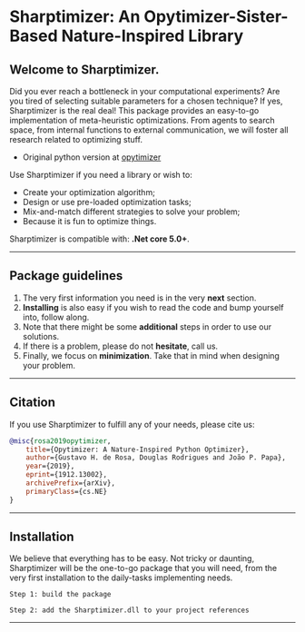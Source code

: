 # Sharptimizer: An Opytimizer-Sister-Based Nature-Inspired Library

## Welcome to Sharptimizer.
Did you ever reach a bottleneck in your computational experiments? Are you tired of selecting suitable parameters for a chosen technique? If yes, Sharptimizer is the real deal! This package provides an easy-to-go implementation of meta-heuristic optimizations. From agents to search space, from internal functions to external communication, we will foster all research related to optimizing stuff.

* Original python version at [opytimizer](https://github.com/gugarosa/opytimizer)

Use Sharptimizer if you need a library or wish to:
* Create your optimization algorithm;
* Design or use pre-loaded optimization tasks;
* Mix-and-match different strategies to solve your problem;
* Because it is fun to optimize things.

Sharptimizer is compatible with: **.Net core 5.0+**.

---

## Package guidelines

1. The very first information you need is in the very **next** section.
2. **Installing** is also easy if you wish to read the code and bump yourself into, follow along.
3. Note that there might be some **additional** steps in order to use our solutions.
4. If there is a problem, please do not **hesitate**, call us.
5. Finally, we focus on **minimization**. Take that in mind when designing your problem.

---

## Citation

If you use Sharptimizer to fulfill any of your needs, please cite us:

```BibTex
@misc{rosa2019opytimizer,
    title={Opytimizer: A Nature-Inspired Python Optimizer},
    author={Gustavo H. de Rosa, Douglas Rodrigues and João P. Papa},
    year={2019},
    eprint={1912.13002},
    archivePrefix={arXiv},
    primaryClass={cs.NE}
}
```

---

## Installation

We believe that everything has to be easy. Not tricky or daunting, Sharptimizer will be the one-to-go package that you will need, from the very first installation to the daily-tasks implementing needs.

```
Step 1: build the package
```
```
Step 2: add the Sharptimizer.dll to your project references
```

---
